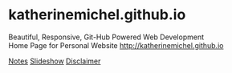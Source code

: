 katherinemichel.github.io
=========================
Beautiful, Responsive, Git-Hub Powered Web Development <br>
Home Page for Personal Website http://katherinemichel.github.io <br>

<a class="blog-nav-item" href="http://katherinemichel.github.io/my-notes/" target="_blank">Notes</a>
<a class="blog-nav-item" href="http://katherinemichel.github.io/slideshow/" target="_blank">Slideshow</a>
<a class="blog-nav-item" href="http://" target="_blank">Disclaimer</a>
